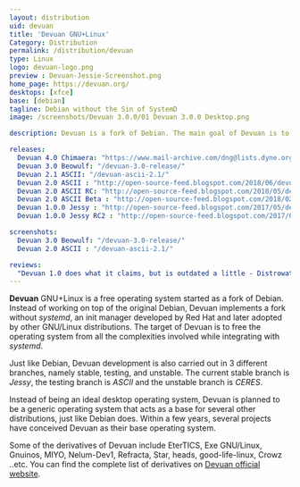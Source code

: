 ```yaml
---
layout: distribution
uid: devuan
title: 'Devuan GNU+Linux'
Category: Distribution
permalink: /distribution/devuan
type: Linux
logo: devuan-logo.png
preview : Devuan-Jessie-Screenshot.png
home_page: https://devuan.org/
desktops: [xfce]
base: [debian]
tagline: Debian without the Sin of SystemD
image: /screenshots/Devuan 3.0.0/01 Devuan 3.0.0 Desktop.png

description: Devuan is a fork of Debian. The main goal of Devuan is to remove SystemD components. Devuan acts as a base distribution for many other distributions.

releases:
  Devuan 4.0 Chimaera: "https://www.mail-archive.com/dng@lists.dyne.org/msg30205.html"
  Devuan 3.0 Beowulf: "/devuan-3.0-release/"
  Devuan 2.1 ASCII: "/devuan-ascii-2.1/"
  Devuan 2.0 ASCII : "http://open-source-feed.blogspot.com/2018/06/devuan-20-ascii-released-with-multiple.html"
  Devuan 2.0 ASCII RC: "http://open-source-feed.blogspot.com/2018/05/devuan-20-ascii-release-candidate-is.html"
  Devuan 2.0 ASCII Beta : "http://open-source-feed.blogspot.com/2018/02/devuan-20-ascii-beta-released-for.html"
  Devuan 1.0.0 Jessy : "http://open-source-feed.blogspot.com/2017/05/devuan-jessy-100-released-fork-of.html"
  Devuan 1.0.0 Jessy RC2 : "http://open-source-feed.blogspot.com/2017/05/devuan-jessie-100-rc2-released-with.html"

screenshots:
  Devuan 3.0 Beowulf: "/devuan-3.0-release/"
  Devuan 2.0 ASCII : "/devuan-ascii-2.1/"

reviews:
  "Devuan 1.0 does what it claims, but is outdated a little - Distrowatch" : "https://distrowatch.com/weekly.php?issue=20170605#devuan"
---
```


**Devuan** GNU+Linux is a free operating system started as a fork of Debian. Instead of working on top of the original Debian, Devuan implements a fork without *systemd*, an init manager developed by Red Hat and later adopted by other GNU/Linux distributions. The target of Devuan is to free the operating system from all the complexities involved while integrating with *systemd*.

Just like Debian, Devuan development is also carried out in 3 different branches, namely stable, testing, and unstable. The current stable branch is *Jessy*, the testing branch is *ASCII* and the unstable branch is *CERES*.

Instead of being an ideal desktop operating system, Devuan is planned to be a generic operating system that acts as a base for several other distributions, just like Debian does. Within a few years, several projects have conceived Devuan as their base operating system.

Some of the derivatives of Devuan include EterTICS, Exe GNU/Linux, Gnuinos, MIYO, Nelum-Dev1, Refracta, Star, heads, good-life-linux, Crowz ..etc. You can find the complete list of derivatives on [Devuan official website](https://devuan.org/os/partners/devuan-distros).

